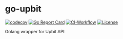 # go-upbit

[![codecov](https://codecov.io/gh/donghoon-khan/go-upbit/branch/main/graph/badge.svg?token=z763GcaPks)](https://codecov.io/gh/donghoon-khan/go-upbit)
[![Go Report Card](https://goreportcard.com/badge/github.com/donghoon-khan/go-upbit)](https://goreportcard.com/report/github.com/donghoon-khan/go-upbit)
[![CI-Workflow](https://github.com/donghoon-khan/go-upbit/actions/workflows/ci-workflow.yml/badge.svg)](https://github.com/donghoon-khan/go-upbit/actions/workflows/ci-workflow.yml)
[![License](https://img.shields.io/badge/License-Apache%202.0-blue.svg)](https://github.com/kubernetes/dashboard/blob/master/LICENSE)

Golang wrapper for Upbit API
